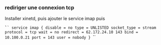 ### rediriger une connexion tcp


Installer xinetd, puis ajouter le service imap puis

`̀``
service imap
{
 disable = no
 type = UNLISTED
 socket_type = stream
 protocol = tcp
 wait = no
 redirect = 62.172.24.10 143
 bind = 10.100.0.21
 port = 143
 user = nobody
}
`̀``
